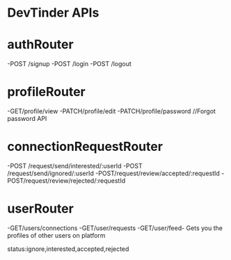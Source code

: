 # DevTinder APIs

# authRouter
-POST /signup
-POST /login
-POST /logout

# profileRouter
-GET/profile/view
-PATCH/profile/edit
-PATCH/profile/password //Forgot password API

# connectionRequestRouter
-POST /request/send/interested/:userId
-POST /request/send/ignored/:userId
-POST/request/review/accepted/:requestId
-POST/request/review/rejected/:requestId

# userRouter
-GET/users/connections
-GET/user/requests
-GET/user/feed- Gets you the profiles of other users on platform


status:ignore,interested,accepted,rejected